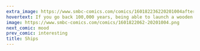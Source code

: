 ```yaml
---
extra_image: https://www.smbc-comics.com/comics/160182236220201004after.png
hovertext: If you go back 100,000 years, being able to launch a wooden dinghy is pretty much the best you can hope for.
image: https://www.smbc-comics.com/comics/1601822062-20201004.png
next_comic: mood
prev_comic: interesting
title: Ships
---
```


